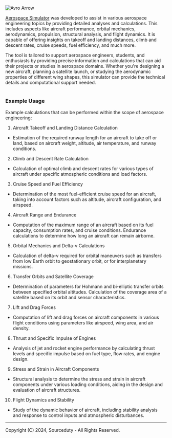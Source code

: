 ![Avro Arrow](https://github.com/sourceduty/Aerospace_Simulator/assets/123030236/872ea50d-02f4-4006-9bdb-e20683578057)

[Aerospace Simulator](https://chat.openai.com/g/g-s2W0IfFR6-aerospace-simulator) was developed to assist in various aerospace engineering topics by providing detailed analyses and calculations. This includes aspects like aircraft performance, orbital mechanics, aerodynamics, propulsion, structural analysis, and flight dynamics. It is capable of offering insights on takeoff and landing distances, climb and descent rates, cruise speeds, fuel efficiency, and much more.

The tool is tailored to support aerospace engineers, students, and enthusiasts by providing precise information and calculations that can aid their projects or studies in aerospace domains. Whether you're designing a new aircraft, planning a satellite launch, or studying the aerodynamic properties of different wing shapes, this simulator can provide the technical details and computational support needed.

#
### Example Usage

Example calculations that can be performed within the scope of aerospace engineering:

1. Aircraft Takeoff and Landing Distance Calculation
   
- Estimation of the required runway length for an aircraft to take off or land, based on aircraft weight, altitude, air temperature, and runway conditions.

2. Climb and Descent Rate Calculation
   
- Calculation of optimal climb and descent rates for various types of aircraft under specific atmospheric conditions and load factors.

3. Cruise Speed and Fuel Efficiency
   
- Determination of the most fuel-efficient cruise speed for an aircraft, taking into account factors such as altitude, aircraft configuration, and airspeed.

4. Aircraft Range and Endurance
   
- Computation of the maximum range of an aircraft based on its fuel capacity, consumption rates, and cruise conditions. Endurance calculations to determine how long an aircraft can remain airborne.

5. Orbital Mechanics and Delta-v Calculations
   
- Calculation of delta-v required for orbital maneuvers such as transfers from low Earth orbit to geostationary orbit, or for interplanetary missions.

6. Transfer Orbits and Satellite Coverage
   
- Determination of parameters for Hohmann and bi-elliptic transfer orbits between specified orbital altitudes. Calculation of the coverage area of a satellite based on its orbit and sensor characteristics.

7. Lift and Drag Forces
   
- Computation of lift and drag forces on aircraft components in various flight conditions using parameters like airspeed, wing area, and air density.

8. Thrust and Specific Impulse of Engines
   
- Analysis of jet and rocket engine performance by calculating thrust levels and specific impulse based on fuel type, flow rates, and engine design.

9. Stress and Strain in Aircraft Components
    
- Structural analysis to determine the stress and strain in aircraft components under various loading conditions, aiding in the design and evaluation of aircraft structures.

10. Flight Dynamics and Stability
    
- Study of the dynamic behavior of aircraft, including stability analysis and response to control inputs and atmospheric disturbances.

***
Copyright (C) 2024, Sourceduty - All Rights Reserved.
